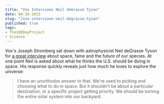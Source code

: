 ```yaml
---
title: "Vox Interviews Neil deGrasse Tyson"
date: 04-28-2015
slug: "/vox-interviews-neil-degrasse-tyson"
published: true
tags:
- The100DayProject
- Science
---
```


Vox's Joseph Stromberg sat down with astrophysicist Neil deGrasse Tyson for [a great interview](http://www.vox.com/2015/4/28/8489725/neil-degrasse-tyson) about space, fame and the future of our species. At one point Neil is asked about what he thinks the U.S. should be doing in space. His response quickly reveals just how much he loves to explore the universe:

> I have an unorthodox answer to that. We're used to picking and choosing what to do in space. But it shouldn't be about a particular destination, or a specific project getting priority. We should be turning the entire solar system into our backyard.
